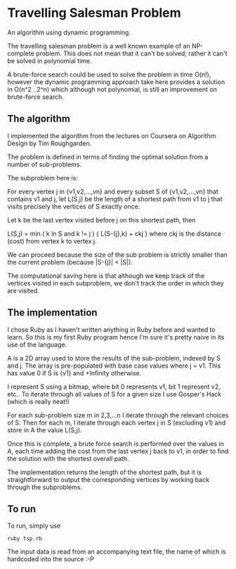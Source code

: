 # Travelling Salesman Problem

An algorithm using dynamic programming.

The travelling salesman problem is a well known example of an NP-complete problem. This does not mean that it can't be solved; rather it can't be solved in polynomial time.

A brute-force search could be used to solve the problem in time O(n!), however the dynamic programming approach take here provides a solution in O(n^2 . 2^n) which although not polynomial, is still an improvement on brute-force search.

## The algorithm

I implemented the algorithm from the lectures on Coursera on Algorithm Design by Tim Roughgarden.

The problem is defined in terms of finding the optimal solution from a number of sub-problems.

The subproblem here is:

For every vertex j in {v1,v2,...,vn} and every subset S of {v1,v2,...,vn} that contains v1 and j, let L(S,j) be the length of a shortest path from v1 to j that visits precisely the vertices of S exactly once.

Let k be the last vertex visited before j on this shortest path, then
 
L(S,j) = min ( k in S and k != j ) { L(S-{j},k) + ckj }
where ckj is the distance (cost) from vertex k to vertex j.

We can proceed because the size of the sub problem is strictly smaller than the current problem (because |S-{j}| < |S|).


The computational saving here is that although we keep track of the vertices visited in each subproblem, we don't track the order in which they are visited.


## The implementation

I chose Ruby as I haven't written anything in Ruby before and wanted to learn. So this is my first Ruby program hence I'm sure it's pretty naive in its use of the language.

A is a 2D array used to store the results of the sub-problem, indexed by S and j. The array is pre-populated with base case values where j = v1. This has value 0 if S is {v1} and +Infinity otherwise.

I represent S using a bitmap, where bit 0 represents v1, bit 1 represent v2, etc.. To iterate through all values of S for a given size I use Gosper's Hack (which is really neat!) 

For each sub-problem size m in 2,3,...n I iterate through the relevant choices of S.
Then for each m, I iterate through each vertex j in S (excluding v1) and store in A the value L(S,j).

Once this is complete, a brute force search is performed over the values in A, each time adding the cost from the last vertex j back to v1, in order to find the solution with the shortest overall path.

The implementation returns the length of the shortest path, but it is straightforward to output the corresponding vertices by working back through the subproblems.

## To run

To run, simply use
    
    ruby tsp.rb
 
The input data is read from an accompanying text file, the name of which is hardcoded into the source :-P






